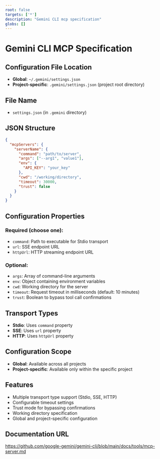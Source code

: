 ```yaml
---
root: false
targets: ['*']
description: "Gemini CLI mcp specification"
globs: []
---
```


# Gemini CLI MCP Specification

## Configuration File Location
- **Global**: `~/.gemini/settings.json`
- **Project-specific**: `.gemini/settings.json` (project root directory)

## File Name
- `settings.json` (in `.gemini` directory)

## JSON Structure
```json
{
  "mcpServers": {
    "serverName": {
      "command": "path/to/server",
      "args": ["--arg1", "value1"],
      "env": {
        "API_KEY": "your_key"
      },
      "cwd": "/working/directory",
      "timeout": 30000,
      "trust": false
    }
  }
}
```

## Configuration Properties
### Required (choose one):
- `command`: Path to executable for Stdio transport
- `url`: SSE endpoint URL
- `httpUrl`: HTTP streaming endpoint URL

### Optional:
- `args`: Array of command-line arguments
- `env`: Object containing environment variables
- `cwd`: Working directory for the server
- `timeout`: Request timeout in milliseconds (default: 10 minutes)
- `trust`: Boolean to bypass tool call confirmations

## Transport Types
- **Stdio**: Uses `command` property
- **SSE**: Uses `url` property
- **HTTP**: Uses `httpUrl` property

## Configuration Scope
- **Global**: Available across all projects
- **Project-specific**: Available only within the specific project

## Features
- Multiple transport type support (Stdio, SSE, HTTP)
- Configurable timeout settings
- Trust mode for bypassing confirmations
- Working directory specification
- Global and project-specific configuration

## Documentation URL
https://github.com/google-gemini/gemini-cli/blob/main/docs/tools/mcp-server.md
